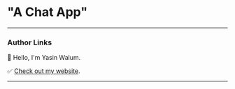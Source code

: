 # "A Chat App"


---

### Author Links

👋 Hello, I'm Yasin Walum.


✅ [Check out my website](https://www.ywalum.com/).


---